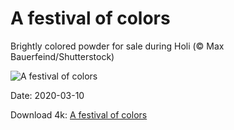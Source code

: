 # A festival  of colors

Brightly colored powder for sale during Holi (© Max Bauerfeind/Shutterstock)

![A festival  of colors](https://bing.com/th?id=OHR.DoljatraPowder_EN-US8224224106_UHD.jpg&rf=LaDigue_UHD.jpg&pid=hp&w=1024&h=576)

Date: 2020-03-10

Download 4k: [A festival  of colors](https://bing.com/th?id=OHR.DoljatraPowder_EN-US8224224106_UHD.jpg&rf=LaDigue_UHD.jpg&pid=hp&w=3840&h=2160)

